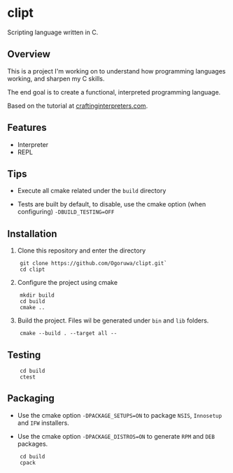 # clipt

Scripting language written in C.

## Overview

This is a project I'm working on to understand how programming languages working, and sharpen my C skills.

The end goal is to create a functional, interpreted programming language.

Based on the tutorial at [craftinginterpreters.com](https://craftinginterpreters.com).

## Features

- Interpreter
- REPL

## Tips

- Execute all cmake related under the `build` directory

- Tests are built by default, to disable, use the cmake option (when configuring) `-DBUILD_TESTING=OFF`

## Installation

1. Clone this repository and enter the directory

```shell
    git clone https://github.com/Ogoruwa/clipt.git`
    cd clipt
```

2. Configure the project using cmake

```shell
    mkdir build
    cd build
    cmake ..
```

3. Build the project. Files wil be generated under `bin` and `lib` folders.

```shell
    cmake --build . --target all --
```

## Testing

```shell
    cd build
    ctest
```

## Packaging

- Use the cmake option `-DPACKAGE_SETUPS=ON` to package `NSIS`, `Innosetup` and `IFW` installers.

- Use the cmake option `-DPACKAGE_DISTROS=ON` to generate `RPM` and `DEB` packages.

```shell
    cd build
    cpack
```
